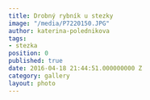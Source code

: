```yaml
---
title: Drobný rybník u stezky
image: "/media/P7220150.JPG"
author: katerina-polednikova
tags:
- stezka
position: 0
published: true
date: 2016-04-18 21:44:51.000000000 Z
category: gallery
layout: photo
---
```


